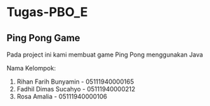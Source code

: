 # Tugas-PBO_E
## Ping Pong Game

Pada project ini kami membuat game Ping Pong menggunakan Java

Nama Kelompok:
1. Rihan Farih Bunyamin - 05111940000165
2. Fadhil Dimas Sucahyo - 05111940000212
3. Rosa Amalia - 05111940000106

